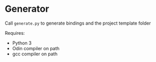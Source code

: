 # Generator

Call `generate.py` to generate bindings and the project template folder

Requires:
* Python 3
* Odin compiler on path
* gcc compiler on path

